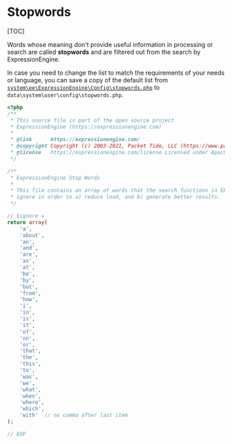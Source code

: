 <!--
    This source file is part of the open source project
    ExpressionEngine User Guide (https://github.com/ExpressionEngine/ExpressionEngine-User-Guide)

    @link      https://expressionengine.com/
    @copyright Copyright (c) 2003-2020, Packet Tide, LLC (https://packettide.com)
    @license   https://expressionengine.com/license Licensed under Apache License, Version 2.0
-->

# Stopwords

[TOC]

Words whose meaning don't provide useful information in processing or search are called **stopwords** and are filtered out from the search by ExpressionEngine.

In case you need to change the list to match the requirements of your needs or language, you can save a copy of the default list from [`system\ee\ExpressionEngine\Config\stopwords.php`](https://github.com/ExpressionEngine/ExpressionEngine/blob/6.dev/system/ee/ExpressionEngine/Config/stopwords.php) to `data\system\user\config\stopwords.php`.


```php
<?php
/**
 * This source file is part of the open source project
 * ExpressionEngine (https://expressionengine.com)
 *
 * @link      https://expressionengine.com/
 * @copyright Copyright (c) 2003-2021, Packet Tide, LLC (https://www.packettide.com)
 * @license   https://expressionengine.com/license Licensed under Apache License, Version 2.0
 */

/**
 * ExpressionEngine Stop Words
 *
 * This file contains an array of words that the search functions in EE will
 * ignore in order to a) reduce load, and b) generate better results.
 */

// $ignore =
return array(
    'a',
    'about',
    'an',
    'and',
    'are',
    'as',
    'at',
    'be',
    'by',
    'but',
    'from',
    'how',
    'i',
    'in',
    'is',
    'it',
    'of',
    'on',
    'or',
    'that',
    'the',
    'this',
    'to',
    'was',
    'we',
    'what',
    'when',
    'where',
    'which',
    'with'	// no comma after last item
);

// EOF
```
